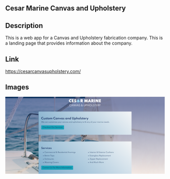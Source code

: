 ## Cesar Marine Canvas and Upholstery

## Description

This is a web app for a Canvas and Upholstery fabrication company. This is a landing page that provides information about the company.

## Link

https://cesarcanvasupholstery.com/

## Images
<img src="https://github.com/gllil/cesar/blob/master/src/assets/otherImages/CesarMain.PNG" alt="main page" />
